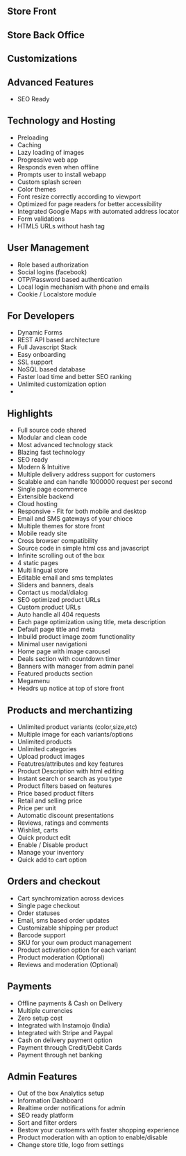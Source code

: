 ## Store Front

## Store Back Office

## Customizations

## Advanced Features
- SEO Ready

## Technology and Hosting
- Preloading
- Caching
- Lazy loading of images
- Progressive web app
- Responds even when offline
- Prompts user to install webapp
- Custom splash screen
- Color themes
- Font resize correctly according to viewport
- Optimized for page readers for better accessibility
- Integrated Google Maps with automated address locator
- Form validations 
- HTML5 URLs without hash tag

## User Management
- Role based authorization
- Social logins (facebook)
- OTP/Password based authentication
- Local login mechanism with phone and emails
- Cookie / Localstore module
## For Developers
- Dynamic Forms
- REST API based architecture
- Full Javascript Stack
- Easy onboarding
- SSL support
- NoSQL based database
- Faster load time and better SEO ranking
- Unlimited customization option
- 
## Highlights
- Full source code shared
- Modular and clean code
- Most advanced technology stack
- Blazing fast technology
- SEO ready
- Modern & Intuitive
- Multiple delivery address support for customers
- Scalable and can handle 1000000 request per second
- Single page ecommerce
- Extensible backend
- Cloud hosting
- Responsive - Fit for both mobile and desktop
- Email and SMS gateways of your chioce
- Multiple themes for store front
- Mobile ready site
- Cross browser compatibility
- Source code in simple html css and javascript
- Infinite scrolling out of the box
- 4 static pages
- Multi lingual store
- Editable email and sms templates
- Sliders and banners, deals
- Contact us modal/dialog
- SEO optimized product URLs
- Custom product URLs
- Auto handle all 404 requests
- Each page optimization using title, meta description
- Default page title and meta
- Inbuild product image zoom functionality
- Minimal user navigationi
- Home page with image carousel
- Deals section with countdown timer
- Banners with manager from admin panel
- Featured products section
- Megamenu
- Headrs up notice at top of store front

## Products and merchantizing
- Unlimited product variants (color,size,etc)
- Multiple image for each variants/options
- Unlimited products
- Unlimited categories
- Upload product images
- Featutres/attributes and key features
- Product Description with html editing
- Instant search or search as you type
- Product filters based on features
- Price based product filters
- Retail and selling price
- Price per unit
- Automatic discount presentations
- Reviews, ratings and comments
- Wishlist, carts
- Quick product edit 
- Enable / Disable product
- Manage your inventory
- Quick add to cart option

## Orders and checkout
- Cart synchromization across devices
- Single page checkout
- Order statuses
- Email, sms based order updates
- Customizable shipping per product
- Barcode support
- SKU for your own product management
- Product activation option for each variant
- Product moderation (Optional)
- Reviews and moderation (Optional)

## Payments
- Offline payments & Cash on Delivery
- Multiple currencies
- Zero setup cost
- Integrated with Instamojo (India)
- Integrated with Stripe and Paypal
- Cash on delivery payment option
- Payment through Credit/Debit Cards
- Payment through net banking

## Admin Features
- Out of the box Analytics setup
- Information Dashboard
- Realtime order notifications for admin
- SEO ready platform
- Sort and filter orders
- Bestow your custoemrs with faster shopping experience
- Product moderation with an option to enable/disable
- Change store title, logo from settings
